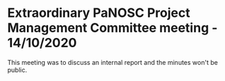 ﻿Extraordinary PaNOSC Project Management Committee meeting - 14/10/2020
========================================================

This meeting was to discuss an internal report and the minutes won't be public.